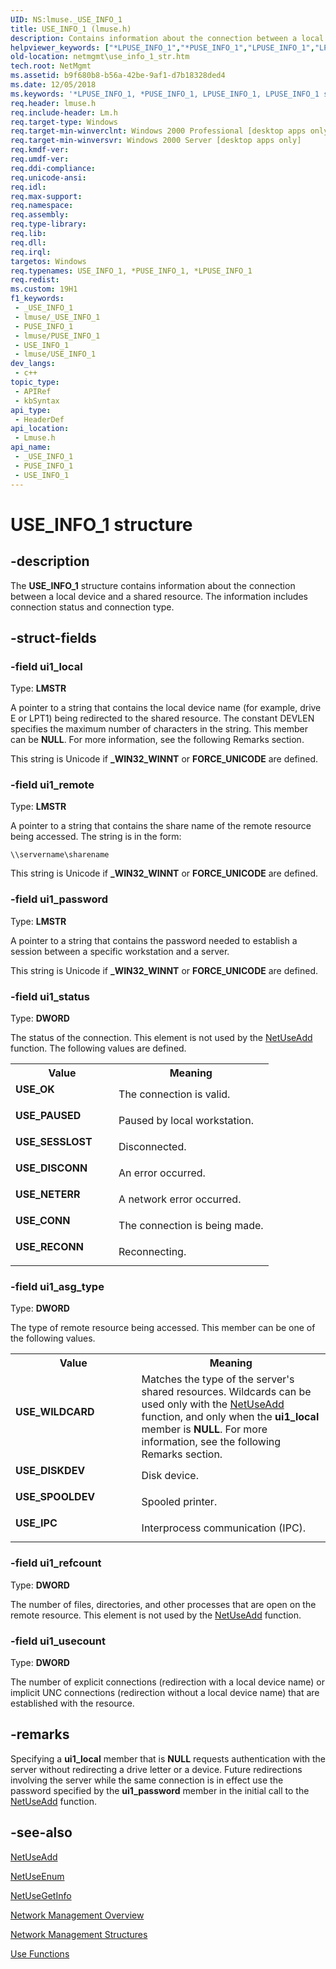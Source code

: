```yaml
---
UID: NS:lmuse._USE_INFO_1
title: USE_INFO_1 (lmuse.h)
description: Contains information about the connection between a local device and a shared resource.
helpviewer_keywords: ["*LPUSE_INFO_1","*PUSE_INFO_1","LPUSE_INFO_1","LPUSE_INFO_1 structure pointer [Network Management]","PUSE_INFO_1","PUSE_INFO_1 structure pointer [Network Management]","USE_CONN","USE_DISCONN","USE_DISKDEV","USE_INFO_1","USE_INFO_1 structure [Network Management]","USE_IPC","USE_NETERR","USE_OK","USE_PAUSED","USE_RECONN","USE_SESSLOST","USE_SPOOLDEV","USE_WILDCARD","_win32_use_info_1_str","lmuse/LPUSE_INFO_1","lmuse/PUSE_INFO_1","lmuse/USE_INFO_1","netmgmt.use_info_1_str"]
old-location: netmgmt\use_info_1_str.htm
tech.root: NetMgmt
ms.assetid: b9f680b8-b56a-42be-9af1-d7b18328ded4
ms.date: 12/05/2018
ms.keywords: '*LPUSE_INFO_1, *PUSE_INFO_1, LPUSE_INFO_1, LPUSE_INFO_1 structure pointer [Network Management], PUSE_INFO_1, PUSE_INFO_1 structure pointer [Network Management], USE_CONN, USE_DISCONN, USE_DISKDEV, USE_INFO_1, USE_INFO_1 structure [Network Management], USE_IPC, USE_NETERR, USE_OK, USE_PAUSED, USE_RECONN, USE_SESSLOST, USE_SPOOLDEV, USE_WILDCARD, _win32_use_info_1_str, lmuse/LPUSE_INFO_1, lmuse/PUSE_INFO_1, lmuse/USE_INFO_1, netmgmt.use_info_1_str'
req.header: lmuse.h
req.include-header: Lm.h
req.target-type: Windows
req.target-min-winverclnt: Windows 2000 Professional [desktop apps only]
req.target-min-winversvr: Windows 2000 Server [desktop apps only]
req.kmdf-ver: 
req.umdf-ver: 
req.ddi-compliance: 
req.unicode-ansi: 
req.idl: 
req.max-support: 
req.namespace: 
req.assembly: 
req.type-library: 
req.lib: 
req.dll: 
req.irql: 
targetos: Windows
req.typenames: USE_INFO_1, *PUSE_INFO_1, *LPUSE_INFO_1
req.redist: 
ms.custom: 19H1
f1_keywords:
 - _USE_INFO_1
 - lmuse/_USE_INFO_1
 - PUSE_INFO_1
 - lmuse/PUSE_INFO_1
 - USE_INFO_1
 - lmuse/USE_INFO_1
dev_langs:
 - c++
topic_type:
 - APIRef
 - kbSyntax
api_type:
 - HeaderDef
api_location:
 - Lmuse.h
api_name:
 - _USE_INFO_1
 - PUSE_INFO_1
 - USE_INFO_1
---
```


# USE_INFO_1 structure


## -description

The
				<b>USE_INFO_1</b> structure contains information about the connection between a local device and a shared resource. The information includes connection status and connection type.

## -struct-fields

### -field ui1_local

Type: <b>LMSTR</b>

A pointer to a string that contains the local device name (for example, drive E or LPT1) being redirected to the shared resource. The constant DEVLEN specifies the maximum number of characters in the string. This member can be <b>NULL</b>. For more information, see the following Remarks section.

This string is Unicode if  <b>_WIN32_WINNT</b> or <b>FORCE_UNICODE</b> are defined.

### -field ui1_remote

Type: <b>LMSTR</b>

A pointer to a string that contains the share name of the remote resource being accessed. The string is in the form: 




<pre class="syntax" xml:space="preserve"><code>\\servername\sharename
</code></pre>
This string is Unicode if  <b>_WIN32_WINNT</b> or <b>FORCE_UNICODE</b> are defined.

### -field ui1_password

Type: <b>LMSTR</b>

A pointer to a string that contains the password needed to establish a session between a specific workstation and a server.

This string is Unicode if  <b>_WIN32_WINNT</b> or <b>FORCE_UNICODE</b> are defined.

### -field ui1_status

Type: <b>DWORD</b>

The status of the connection. This element is not used by the 
<a href="/windows/desktop/api/lmuse/nf-lmuse-netuseadd">NetUseAdd</a> function. The following values are defined. 



<table>
<tr>
<th>Value</th>
<th>Meaning</th>
</tr>
<tr>
<td width="40%"><a id="USE_OK"></a><a id="use_ok"></a><dl>
<dt><b>USE_OK</b></dt>
</dl>
</td>
<td width="60%">
The connection is valid.

</td>
</tr>
<tr>
<td width="40%"><a id="USE_PAUSED"></a><a id="use_paused"></a><dl>
<dt><b>USE_PAUSED</b></dt>
</dl>
</td>
<td width="60%">
Paused by local workstation.

</td>
</tr>
<tr>
<td width="40%"><a id="USE_SESSLOST"></a><a id="use_sesslost"></a><dl>
<dt><b>USE_SESSLOST</b></dt>
</dl>
</td>
<td width="60%">
Disconnected.

</td>
</tr>
<tr>
<td width="40%"><a id="USE_DISCONN"></a><a id="use_disconn"></a><dl>
<dt><b>USE_DISCONN</b></dt>
</dl>
</td>
<td width="60%">
An error occurred.

</td>
</tr>
<tr>
<td width="40%"><a id="USE_NETERR"></a><a id="use_neterr"></a><dl>
<dt><b>USE_NETERR</b></dt>
</dl>
</td>
<td width="60%">
A network error occurred.

</td>
</tr>
<tr>
<td width="40%"><a id="USE_CONN"></a><a id="use_conn"></a><dl>
<dt><b>USE_CONN</b></dt>
</dl>
</td>
<td width="60%">
The connection is being made.

</td>
</tr>
<tr>
<td width="40%"><a id="USE_RECONN"></a><a id="use_reconn"></a><dl>
<dt><b>USE_RECONN</b></dt>
</dl>
</td>
<td width="60%">
Reconnecting.

</td>
</tr>
</table>

### -field ui1_asg_type

Type: <b>DWORD</b>

The type of remote resource being accessed. This member can be one of the following values. 



<table>
<tr>
<th>Value</th>
<th>Meaning</th>
</tr>
<tr>
<td width="40%"><a id="USE_WILDCARD"></a><a id="use_wildcard"></a><dl>
<dt><b>USE_WILDCARD</b></dt>
</dl>
</td>
<td width="60%">
Matches the type of the server's shared resources. Wildcards can be used only with the 
<a href="/windows/desktop/api/lmuse/nf-lmuse-netuseadd">NetUseAdd</a> function, and only when the <b>ui1_local</b> member is <b>NULL</b>. For more information, see the following Remarks section.

</td>
</tr>
<tr>
<td width="40%"><a id="USE_DISKDEV"></a><a id="use_diskdev"></a><dl>
<dt><b>USE_DISKDEV</b></dt>
</dl>
</td>
<td width="60%">
Disk device.

</td>
</tr>
<tr>
<td width="40%"><a id="USE_SPOOLDEV"></a><a id="use_spooldev"></a><dl>
<dt><b>USE_SPOOLDEV</b></dt>
</dl>
</td>
<td width="60%">
Spooled printer.

</td>
</tr>
<tr>
<td width="40%"><a id="USE_IPC"></a><a id="use_ipc"></a><dl>
<dt><b>USE_IPC</b></dt>
</dl>
</td>
<td width="60%">
Interprocess communication (IPC).

</td>
</tr>
</table>

### -field ui1_refcount

Type: <b>DWORD</b>

The number of files, directories, and other processes that are open on the remote resource. This element is not used by the 
<a href="/windows/desktop/api/lmuse/nf-lmuse-netuseadd">NetUseAdd</a> function.

### -field ui1_usecount

Type: <b>DWORD</b>

The number of  explicit connections (redirection with a local device name) or implicit UNC connections (redirection without a local device name) that are established with the resource.

## -remarks

Specifying a <b>ui1_local</b> member that is <b>NULL</b> requests authentication with the server without redirecting a drive letter or a device. Future redirections involving the server while the same connection is in effect use the password specified by the <b>ui1_password</b> member in the initial call to the 
<a href="/windows/desktop/api/lmuse/nf-lmuse-netuseadd">NetUseAdd</a> function.

## -see-also

<a href="/windows/desktop/api/lmuse/nf-lmuse-netuseadd">NetUseAdd</a>



<a href="/windows/desktop/api/lmuse/nf-lmuse-netuseenum">NetUseEnum</a>



<a href="/windows/desktop/api/lmuse/nf-lmuse-netusegetinfo">NetUseGetInfo</a>



<a href="/windows/desktop/NetMgmt/network-management">Network Management Overview</a>



<a href="/windows/desktop/NetMgmt/network-management-structures">Network Management Structures</a>



<a href="/windows/desktop/NetMgmt/use-functions">Use Functions</a>

